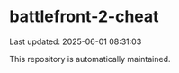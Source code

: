 # battlefront-2-cheat

Last updated: 2025-06-01 08:31:03

This repository is automatically maintained.
